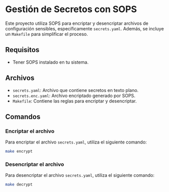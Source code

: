 # Gestión de Secretos con SOPS

Este proyecto utiliza SOPS para encriptar y desencriptar archivos de configuración sensibles, específicamente `secrets.yaml`. Además, se incluye un `Makefile` para simplificar el proceso.

## Requisitos

- Tener SOPS instalado en tu sistema.
## Archivos

- `secrets.yaml`: Archivo que contiene secretos en texto plano.
- `secrets.enc.yaml`: Archivo encriptado generado por SOPS.
- `Makefile`: Contiene las reglas para encriptar y desencriptar.

## Comandos

### Encriptar el archivo

Para encriptar el archivo `secrets.yaml`, utiliza el siguiente comando:

```bash
make encrypt
```
### Desencriptar el archivo

Para desencriptar el archivo `secrets.yaml`, utiliza el siguiente comando:

```bash
make decrypt
```

